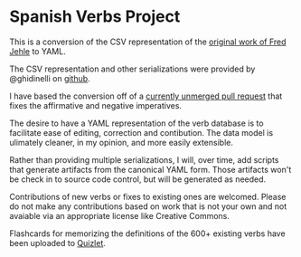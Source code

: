 # Spanish Verbs Project

This is a conversion of the CSV representation of the [original work of Fred Jehle](https://users.pfw.edu/jehle/VERBLIST.HTM) to YAML.

The CSV representation and other serializations were provided by @ghidinelli on [github](https://github.com/ghidinelli/fred-jehle-spanish-verbs).

I have based the conversion off of a [currently unmerged pull request](https://github.com/ghidinelli/fred-jehle-spanish-verbs/pull/8) that fixes the affirmative and negative imperatives.

The desire to have a YAML representation of the verb database is to facilitate ease of editing, correction and contibution. The data model is ulimately cleaner, in my opinion, and more easily extensible.

Rather than providing multiple serializations, I will, over time, add scripts that generate artifacts from the canonical YAML form.  Those artifacts won't be check in to source code control, but will be generated as needed.

Contributions of new verbs or fixes to existing ones are welcomed. Please do not make any contributions based on work that is not your own and not avaiable via an appropriate license like Creative Commons.

Flashcards for memorizing the definitions of the 600+ existing verbs have been uploaded to [Quizlet](https://quizlet.com/es/469497341/spanish-verbs-from-fred-jehles-database-flash-cards/).
